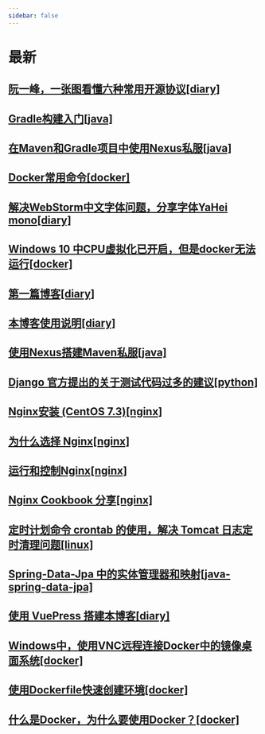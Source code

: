 ```yaml
---
sidebar: false
---
```

# 最新
## [阮一峰，一张图看懂六种常用开源协议[diary]](diary/5.md)
## [Gradle构建入门[java]](java/3.md)
## [在Maven和Gradle项目中使用Nexus私服[java]](java/2.md)
## [Docker常用命令[docker]](docker/2.md)
## [解决WebStorm中文字体问题，分享字体YaHei mono[diary]](diary/4.md)
## [Windows 10 中CPU虚拟化已开启，但是docker无法运行[docker]](docker/5.md)
## [第一篇博客[diary]](diary/1.md)
## [本博客使用说明[diary]](diary/3.md)
## [使用Nexus搭建Maven私服[java]](java/1.md)
## [Django 官方提出的关于测试代码过多的建议[python]](python/1.md)
## [Nginx安装 (CentOS 7.3)[nginx]](nginx/2.md)
## [为什么选择 Nginx[nginx]](nginx/1.md)
## [运行和控制Nginx[nginx]](nginx/3.md)
## [Nginx Cookbook 分享[nginx]](nginx/4.md)
## [定时计划命令 crontab 的使用，解决 Tomcat 日志定时清理问题[linux]](linux/1.md)
## [Spring-Data-Jpa 中的实体管理器和映射[java-spring-data-jpa]](java-spring-data-jpa/1.md)
## [使用 VuePress 搭建本博客[diary]](diary/2.md)
## [Windows中，使用VNC远程连接Docker中的镜像桌面系统[docker]](docker/4.md)
## [使用Dockerfile快速创建环境[docker]](docker/3.md)
## [什么是Docker，为什么要使用Docker？[docker]](docker/1.md)
